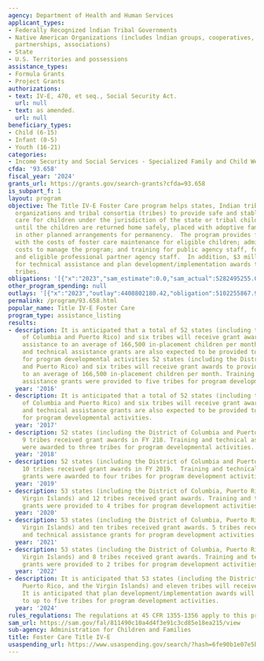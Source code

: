 ```yaml
---
agency: Department of Health and Human Services
applicant_types:
- Federally Recognized lndian Tribal Governments
- Native American Organizations (includes lndian groups, cooperatives, corporations,
  partnerships, associations)
- State
- U.S. Territories and possessions
assistance_types:
- Formula Grants
- Project Grants
authorizations:
- text: IV-E, 470, et seq., Social Security Act.
  url: null
- text: as amended.
  url: null
beneficiary_types:
- Child (6-15)
- Infant (0-5)
- Youth (16-21)
categories:
- Income Security and Social Services - Specialized Family and Child Welfare Services
cfda: '93.658'
fiscal_year: '2024'
grants_url: https://grants.gov/search-grants?cfda=93.658
is_subpart_f: 1
layout: program
objective: The Title IV-E Foster Care program helps states, Indian tribes, tribal
  organizations and tribal consortia (tribes) to provide safe and stable out-of-home
  care for children under the jurisdiction of the state or tribal child welfare agency
  until the children are returned home safely, placed with adoptive families, or placed
  in other planned arrangements for permanency.  The program provides funds  to assist
  with the costs of foster care maintenance for eligible children; administrative
  costs to manage the program; and training for public agency staff, foster parents
  and eligible professional partner agency staff.  In addition, $3 million is reserved
  for technical assistance and plan development/implementation awards to eligible
  tribes.
obligations: '[{"x":"2023","sam_estimate":0.0,"sam_actual":5282495255.0,"usa_spending_actual":5054355465.74},{"x":"2024","sam_estimate":0.0,"sam_actual":5145468296.0,"usa_spending_actual":5099292867.96},{"x":"2025","sam_estimate":0.0,"sam_actual":5385592234.0,"usa_spending_actual":11203902.0}]'
other_program_spending: null
outlays: '[{"x":"2023","outlay":4408802180.42,"obligation":5102255867.95},{"x":"2024","outlay":155642560.12,"obligation":1422727460.25},{"x":"2025","outlay":0.0,"obligation":0.0}]'
permalink: /program/93.658.html
popular_name: Title IV-E Foster Care
program_type: assistance_listing
results:
- description: It is anticipated that a total of 52 states (including the District
    of Columbia and Puerto Rico) and six tribes will receive grant awards to provide
    assistance to an average of 166,500 in-placement children per month. Training
    and technical assistance grants are also expected to be provided to seven tribes
    for program developmental activities 52 states (including the District of Columbia
    and Puerto Rico) and six tribes will receive grant awards to provide assistance
    to an average of 166,500 in-placement children per month. Training and technical
    assistance grants were provided to five tribes for program developmental activities.
  year: '2016'
- description: It is anticipated that a total of 52 states (including the District
    of Columbia and Puerto Rico) and six tribes will receive grant awards. Training
    and technical assistance grants are also expected to be provided to seven tribes
    for program developmental activities.
  year: '2017'
- description: 52 states (including the District of Columbia and Puerto Rico) and
    9 tribes received grant awards in FY 218. Training and technical assistance grants
    were awarded to three tribes for program developmental activities.
  year: '2018'
- description: 52 states (including the District of Columbia and Puerto Rico) and
    10 tribes received grant awards in FY 2019.  Training and technical assistance
    grants were awarded to four tribes for program development activities.
  year: '2019'
- description: 53 states (including the District of Columbia, Puerto Rico, and the
    Virgin Islands) and 12 tribes received grant awards. Training and technical assistance
    grants were provided to 4 tribes for program development activities.
  year: '2020'
- description: 53 states (including the District of Columbia, Puerto Rico, and the
    Virgin Islands) and ten tribes received grant awards. 5 tribes received training
    and technical assistance grants for program development activities.
  year: '2021'
- description: 53 states (including the District of Columbia, Puerto Rico, and the
    Virgin Islands) and 8 tribes received grant awards. Training and technical assistance
    grants were provided to 2 tribes for program development activities.
  year: '2022'
- description: It is anticipated that 53 states (including the District of Columbia,
    Puerto Rico, and the Virgin Islands) and eleven tribes will receive grant awards.
    It is anticipated that plan development/implementation awards will be provided
    to up to five tribes for program development activities.
  year: '2024'
rules_regulations: The regulations at 45 CFR 1355-1356 apply to this program.
sam_url: https://sam.gov/fal/811490c10a4d4f3e91c3cd85e18ea215/view
sub-agency: Administration for Children and Families
title: Foster Care Title IV-E
usaspending_url: https://www.usaspending.gov/search/?hash=6fe90b1e07e5b668e589db43d0d53f28
---
```

